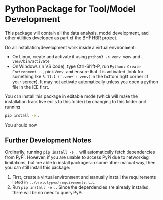 # Python Package for Tool/Model Development

This package will contain all the data analysis, model development, and other utilities developed as part of the BHF HBR project.

Do all installation/development work inside a virtual environment:

* On Linux, create and activate it using `python3 -m venv venv` and `. venv/bin/activate`
* On Windows (in VS Code), type Ctrl-Shift-P, run `Python: Create Environment...`, pick `Venv`, and ensure that it is activated (look for something like `3.11.4 ('.venv': venv)` in the bottom right corner of your screen). It may not activate automatically unless you open a python file in the IDE first.

You can install this package in editable mode (which will make the installation track live edits to this folder) by changing to this folder and running

```bash
pip install -e .
```

You should now 

## Further Development Notes

Ordinarily, running `pip install -e .` will automatically fetch dependencies from PyPi. However, if you are unable to access PyPi due to networking limitations, but are able to install packages in some other manual way, then you can still install this package:

1. First, create a virtual environment and manually install the requirements listed in `../prototypes/requirements.txt`.
2. Run `pip install -e .`. Since the dependencies are already installed, there will be no need to query PyPi.

